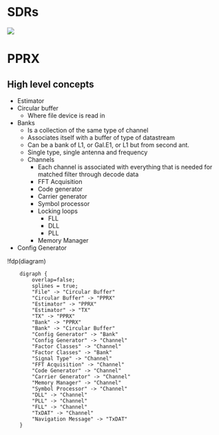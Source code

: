 # SDRs

![](!imgdir/8d0af15299b7af7d46f439c9d2af9679b69c8e39.jpg)

# PPRX

## High level concepts

* Estimator
* Circular buffer
  * Where file device is read in
* Banks
  * Is a collection of the same type of channel
  * Associates itself with a buffer of type of datastream
  * Can be a bank of L1, or Gal.E1, or L1 but from second ant.
  * Single type, single antenna and frequency
  * Channels
    * Each channel is associated with everything that is needed for matched filter through decode data
    * FFT Acquisition
    * Code generator
    * Carrier generator
    * Symbol processor
    * Locking loops
      * FLL
      * DLL
      * PLL
    * Memory Manager
* Config Generator

!fdp(diagram)
~~~~~~~~~~~~~~~~~~~~~~~~~~~~~~~~~~~~~~~~~~~
    digraph {
        overlap=false;
        splines = true;
        "File" -> "Circular Buffer"
        "Circular Buffer" -> "PPRX"
        "Estimator" -> "PPRX"
        "Estimator" -> "TX"
        "TX" -> "PPRX"
        "Bank" -> "PPRX"
        "Bank" -> "Circular Buffer"
        "Config Generator" -> "Bank"
        "Config Generator" -> "Channel"
        "Factor Classes" -> "Channel"
        "Factor Classes" -> "Bank"
        "Signal Type" -> "Channel"
        "FFT Acquisition" -> "Channel"
        "Code Generator" -> "Channel"
        "Carrier Generator" -> "Channel"
        "Memory Manager" -> "Channel"
        "Symbol Processor" -> "Channel"
        "DLL" -> "Channel"
        "PLL" -> "Channel"
        "FLL" -> "Channel"
        "TxDAT" -> "Channel"
        "Navigation Message" -> "TxDAT"
    }
~~~~~~~~~~~~~~~~~~~~~~~~~~~~~~~~~~~~~~~~~~~